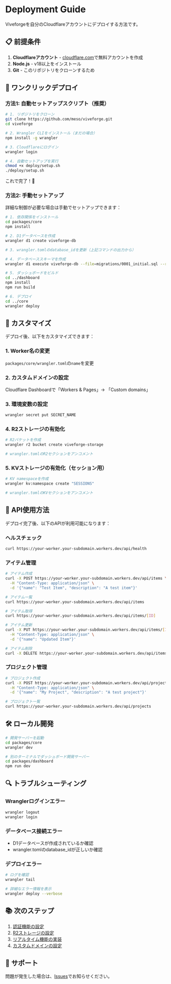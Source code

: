 # Deployment Guide

Viveforgeを自分のCloudflareアカウントにデプロイする方法です。

## 📋 前提条件

1. **Cloudflareアカウント** - [cloudflare.com](https://cloudflare.com)で無料アカウントを作成
2. **Node.js** - v18以上をインストール
3. **Git** - このリポジトリをクローンするため

## 🚀 ワンクリックデプロイ

### 方法1: 自動セットアップスクリプト（推奨）

```bash
# 1. リポジトリをクローン
git clone https://github.com/meso/viveforge.git
cd viveforge

# 2. Wrangler CLIをインストール（まだの場合）
npm install -g wrangler

# 3. Cloudflareにログイン
wrangler login

# 4. 自動セットアップを実行
chmod +x deploy/setup.sh
./deploy/setup.sh
```

これで完了！🎉

### 方法2: 手動セットアップ

詳細な制御が必要な場合は手動でセットアップできます：

```bash
# 1. 依存関係をインストール
cd packages/core
npm install

# 2. D1データベースを作成
wrangler d1 create viveforge-db

# 3. wrangler.tomlのdatabase_idを更新（上記コマンドの出力から）

# 4. データベーススキーマを作成
wrangler d1 execute viveforge-db --file=migrations/0001_initial.sql --remote

# 5. ダッシュボードをビルド
cd ../dashboard
npm install
npm run build

# 6. デプロイ
cd ../core
wrangler deploy
```

## 🔧 カスタマイズ

デプロイ後、以下をカスタマイズできます：

### 1. Worker名の変更
`packages/core/wrangler.toml`の`name`を変更

### 2. カスタムドメインの設定
Cloudflare Dashboardで「Workers & Pages」→ 「Custom domains」

### 3. 環境変数の設定
```bash
wrangler secret put SECRET_NAME
```

### 4. R2ストレージの有効化
```bash
# R2バケットを作成
wrangler r2 bucket create viveforge-storage

# wrangler.tomlのR2セクションをアンコメント
```

### 5. KVストレージの有効化（セッション用）
```bash
# KV namespaceを作成
wrangler kv:namespace create "SESSIONS"

# wrangler.tomlのKVセクションをアンコメント
```

## 📖 API使用方法

デプロイ完了後、以下のAPIが利用可能になります：

### ヘルスチェック
```bash
curl https://your-worker.your-subdomain.workers.dev/api/health
```

### アイテム管理
```bash
# アイテム作成
curl -X POST https://your-worker.your-subdomain.workers.dev/api/items \
  -H "Content-Type: application/json" \
  -d '{"name": "Test Item", "description": "A test item"}'

# アイテム一覧
curl https://your-worker.your-subdomain.workers.dev/api/items

# アイテム取得
curl https://your-worker.your-subdomain.workers.dev/api/items/[ID]

# アイテム更新
curl -X PUT https://your-worker.your-subdomain.workers.dev/api/items/[ID] \
  -H "Content-Type: application/json" \
  -d '{"name": "Updated Item"}'

# アイテム削除
curl -X DELETE https://your-worker.your-subdomain.workers.dev/api/items/[ID]
```

### プロジェクト管理
```bash
# プロジェクト作成
curl -X POST https://your-worker.your-subdomain.workers.dev/api/projects \
  -H "Content-Type: application/json" \
  -d '{"name": "My Project", "description": "A test project"}'

# プロジェクト一覧
curl https://your-worker.your-subdomain.workers.dev/api/projects
```

## 🛠️ ローカル開発

```bash
# 開発サーバーを起動
cd packages/core
wrangler dev

# 別のターミナルでダッシュボード開発サーバー
cd packages/dashboard
npm run dev
```

## 🔍 トラブルシューティング

### Wranglerログインエラー
```bash
wrangler logout
wrangler login
```

### データベース接続エラー
- D1データベースが作成されているか確認
- wrangler.tomlのdatabase_idが正しいか確認

### デプロイエラー
```bash
# ログを確認
wrangler tail

# 詳細なエラー情報を表示
wrangler deploy --verbose
```

## 📚 次のステップ

1. [認証機能の設定](./docs/authentication.md)
2. [R2ストレージの設定](./docs/storage.md)
3. [リアルタイム機能の実装](./docs/realtime.md)
4. [カスタムドメインの設定](./docs/custom-domain.md)

## 💬 サポート

問題が発生した場合は、[Issues](https://github.com/meso/viveforge/issues)でお知らせください。